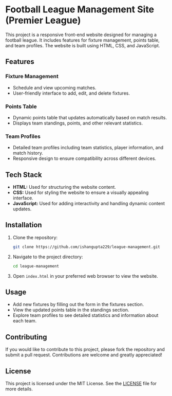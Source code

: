 # Football League Management Site (Premier League)

This project is a responsive front-end website designed for managing a football league. It includes features for fixture management, points table, and team profiles. The website is built using HTML, CSS, and JavaScript.

## Features

### Fixture Management
- Schedule and view upcoming matches.
- User-friendly interface to add, edit, and delete fixtures.

### Points Table
- Dynamic points table that updates automatically based on match results.
- Displays team standings, points, and other relevant statistics.

### Team Profiles
- Detailed team profiles including team statistics, player information, and match history.
- Responsive design to ensure compatibility across different devices.

## Tech Stack

- **HTML:** Used for structuring the website content.
- **CSS:** Used for styling the website to ensure a visually appealing interface.
- **JavaScript:** Used for adding interactivity and handling dynamic content updates.

## Installation

1. Clone the repository:
    ```bash
    git clone https://github.com/ishangupta229/league-management.git
    ```

2. Navigate to the project directory:
    ```bash
    cd league-management
    ```

3. Open `index.html` in your preferred web browser to view the website.

## Usage

- Add new fixtures by filling out the form in the fixtures section.
- View the updated points table in the standings section.
- Explore team profiles to see detailed statistics and information about each team.

## Contributing

If you would like to contribute to this project, please fork the repository and submit a pull request. Contributions are welcome and greatly appreciated!

## License

This project is licensed under the MIT License. See the [LICENSE](LICENSE) file for more details.
